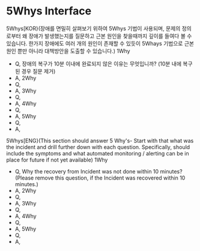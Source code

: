 # 5Whys Interface

5Whys[KOR}(장애를 면밀히 살펴보기 위하여 5Whys 기법이 사용되며, 문제의 정의로부터 왜 장애가 발생했는지를 질문하고 근본 원인을 찾을때까지 깊이를 들여다 볼 수 있습니다.
한가지 장애에도 여러 개의 원인이 존재할 수 있듯이 5Whays 기법으로 근본원인 뿐만 아니라 대책방안을 도출할 수 있습니다.)
1Why
- Q, 장애의 복구가 10분 이내에 완료되지 않은 이유는 무엇입니까? (10분 내에 복구된 경우 질문 제거)
- A, 
2Why
- Q,
- A,
3Why
- Q,
- A,
4Why
- Q,
- A,
5Why
- Q,
- A,

5Whys[ENG}(This section should answer 5 Why's- Start with that what was the incident and drill further down with each question. Specifically, should include the symptoms and what automated monitoring / alerting can be in place for future if not yet available)
1Why
- Q, Why the recovery from Incident was not done within 10 minutes? (Please remove this question, if the Incident was recovered within 10 minutes.)
- A, 
2Why
- Q,
- A,
3Why
- Q,
- A,
4Why
- Q,
- A,
5Why
- Q,
- A,
